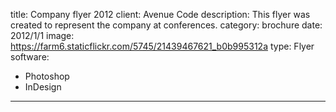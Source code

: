 title: Company flyer 2012
client: Avenue Code
description: This flyer was created to represent the company at conferences.
category: brochure
date: 2012/1/1
image: https://farm6.staticflickr.com/5745/21439467621_b0b995312a
type: Flyer
software:
- Photoshop
- InDesign
---